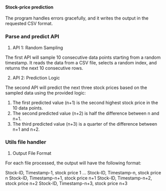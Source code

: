 #### Stock-price prediction

The program handles errors gracefully, and it writes the output in the requested CSV format.

### Parse and predict API

1. API 1: Random Sampling

The first API will sample 10 consecutive data points starting from a random timestamp. It reads the data from a CSV file, selects a random index, and returns the next 10 consecutive rows.

2. API 2: Prediction Logic

The second API will predict the next three stock prices based on the sampled data using the provided logic:

1. The first predicted value (n+1) is the second highest stock price in the 10 data points.
2. The second predicted value (n+2) is half the difference between n and n+1.
3. The third predicted value (n+3) is a quarter of the difference between n+1 and n+2.

### Utils file handler
1. Output File Format

For each file processed, the output will have the following format:

Stock-ID, Timestamp-1, stock price 1
...
Stock-ID, Timestamp-n, stock price n
Stock-ID, Timestamp-n+1, stock price n+1
Stock-ID, Timestamp-n+2, stock price n+2
Stock-ID, Timestamp-n+3, stock price n+3